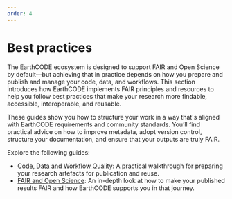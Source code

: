 ```yaml
---
order: 4
---
```

# Best practices

The EarthCODE ecosystem is designed to support FAIR and Open Science by default—but achieving that in practice depends on how you prepare and publish and manage your code, data, and workflows. This section introduces how EarthCODE implements FAIR principles and resources to help you follow best practices that make your research more findable, accessible, interoperable, and reusable.

These guides show you how to structure your work in a way that's aligned with EarthCODE requirements and community standards. You’ll find practical advice on how to improve metadata, adopt version control, structure your documentation, and ensure that your outputs are truly FAIR.

Explore the following guides:

- [Code, Data and Workflow Quality](./Code%20Data%20and%20Workflow%20Quality.md): A practical walkthrough for preparing your research artefacts for publication and reuse.
- [FAIR and Open Science](./FAIR%20and%20Open%20Science.md): An in-depth look at how to make your published results FAIR and how EarthCODE supports you in that journey.